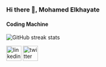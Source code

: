 ### Hi there 👋, Mohamed Elkhayate

#### Coding Machine


![GitHub streak stats](https://github-readme-streak-stats.herokuapp.com/?user=ELKHAYATE)  



[<img src='https://cdn.jsdelivr.net/npm/simple-icons@3.0.1/icons/linkedin.svg' alt='linkedin' height='40'>](https://www.linkedin.com/in/mohamed-elkhayate-4535a91b6/)  [<img src='https://cdn.jsdelivr.net/npm/simple-icons@3.0.1/icons/twitter.svg' alt='twitter' height='40'>](https://twitter.com/elkha_yate)  





